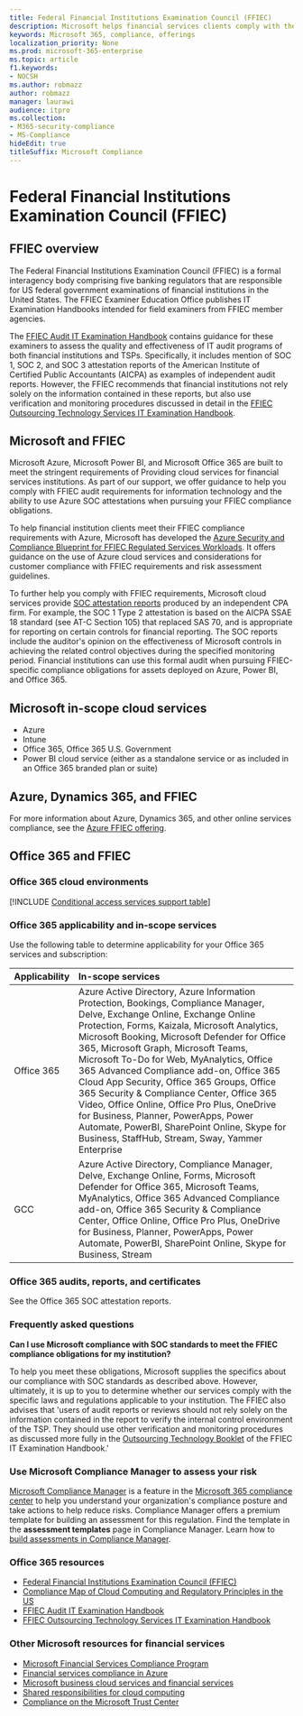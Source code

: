 ```yaml
---
title: Federal Financial Institutions Examination Council (FFIEC)
description: Microsoft helps financial services clients comply with the audit requirements of the Federal Financial Institutions Examination Council (FFIEC).
keywords: Microsoft 365, compliance, offerings
localization_priority: None
ms.prod: microsoft-365-enterprise
ms.topic: article
f1.keywords:
- NOCSH
ms.author: robmazz
author: robmazz
manager: laurawi
audience: itpro
ms.collection:
- M365-security-compliance
- MS-Compliance
hideEdit: true
titleSuffix: Microsoft Compliance
---
```


# Federal Financial Institutions Examination Council (FFIEC)

## FFIEC overview

The Federal Financial Institutions Examination Council (FFIEC) is a formal interagency body comprising five banking regulators that are responsible for US federal government examinations of financial institutions in the United States. The FFIEC Examiner Education Office publishes IT Examination Handbooks intended for field examiners from FFIEC member agencies.

The [FFIEC Audit IT Examination Handbook](https://ithandbook.ffiec.gov/it-booklets/audit.aspx) contains guidance for these examiners to assess the quality and effectiveness of IT audit programs of both financial institutions and TSPs. Specifically, it includes mention of SOC 1, SOC 2, and SOC 3 attestation reports of the American Institute of Certified Public Accountants (AICPA) as examples of independent audit reports. However, the FFIEC recommends that financial institutions not rely solely on the information contained in these reports, but also use verification and monitoring procedures discussed in detail in the [FFIEC Outsourcing Technology Services IT Examination Handbook](https://ithandbook.ffiec.gov/it-booklets/outsourcing-technology-services.aspx).

## Microsoft and FFIEC

Microsoft Azure, Microsoft Power BI, and Microsoft Office 365 are built to meet the stringent requirements of Providing cloud services for financial services institutions. As part of our support, we offer guidance to help you comply with FFIEC audit requirements for information technology and the ability to use Azure SOC attestations when pursuing your FFIEC compliance obligations.

To help financial institution clients meet their FFIEC compliance requirements with Azure, Microsoft has developed the [Azure Security and Compliance Blueprint for FFIEC Regulated Services Workloads](https://servicetrust.microsoft.com/ViewPage/FFIECBlueprint). It offers guidance on the use of Azure cloud services and considerations for customer compliance with FFIEC requirements and risk assessment guidelines.

To further help you comply with FFIEC requirements, Microsoft cloud services provide [SOC attestation reports](offering-SOC.md) produced by an independent CPA firm. For example, the SOC 1 Type 2 attestation is based on the AICPA SSAE 18 standard (see AT-C Section 105) that replaced SAS 70, and is appropriate for reporting on certain controls for financial reporting. The SOC reports include the auditor's opinion on the effectiveness of Microsoft controls in achieving the related control objectives during the specified monitoring period. Financial institutions can use this formal audit when pursuing FFIEC-specific compliance obligations for assets deployed on Azure, Power BI, and Office 365.

## Microsoft in-scope cloud services

- Azure
- Intune
- Office 365, Office 365 U.S. Government
- Power BI cloud service (either as a standalone service or as included in an Office 365 branded plan or suite)

## Azure, Dynamics 365, and FFIEC

For more information about Azure, Dynamics 365, and other online services compliance, see the [Azure FFIEC offering](/azure/compliance/offerings/offering-ffiec-us).

## Office 365 and FFIEC

### Office 365 cloud environments

[!INCLUDE [Conditional access services support table](../includes/o365-offering-introduction.md)]

### Office 365 applicability and in-scope services

Use the following table to determine applicability for your Office 365 services and subscription:

| **Applicability** | **In-scope services** |
|:------------------|:----------------------|
| Office 365 | Azure Active Directory, Azure Information Protection, Bookings, Compliance Manager, Delve, Exchange Online, Exchange Online Protection, Forms, Kaizala, Microsoft Analytics, Microsoft Booking, Microsoft Defender for Office 365, Microsoft Graph, Microsoft Teams, Microsoft To-Do for Web, MyAnalytics, Office 365 Advanced Compliance add-on, Office 365 Cloud App Security, Office 365 Groups, Office 365 Security & Compliance Center, Office 365 Video, Office Online, Office Pro Plus, OneDrive for Business, Planner, PowerApps, Power Automate, PowerBI, SharePoint Online, Skype for Business, StaffHub, Stream, Sway, Yammer Enterprise |
| GCC | Azure Active Directory, Compliance Manager, Delve, Exchange Online, Forms, Microsoft Defender for Office 365, Microsoft Teams, MyAnalytics, Office 365 Advanced Compliance add-on, Office 365 Security & Compliance Center, Office Online, Office Pro Plus, OneDrive for Business, Planner, PowerApps, Power Automate, PowerBI, SharePoint Online, Skype for Business, Stream |

### Office 365 audits, reports, and certificates

See the Office 365 SOC attestation reports.

### Frequently asked questions

**Can I use Microsoft compliance with SOC standards to meet the FFIEC compliance obligations for my institution?**

To help you meet these obligations, Microsoft supplies the specifics about our compliance with SOC standards as described above. However, ultimately, it is up to you to determine whether our services comply with the specific laws and regulations applicable to your institution. The FFIEC also advises that 'users of audit reports or reviews should not rely solely on the information contained in the report to verify the internal control environment of the TSP. They should use other verification and monitoring procedures as discussed more fully in the [Outsourcing Technology Booklet](https://ithandbook.ffiec.gov/it-booklets/outsourcing-technology-services.aspx) of the FFIEC IT Examination Handbook.'

### Use Microsoft Compliance Manager to assess your risk

[Microsoft Compliance Manager](/microsoft-365/compliance/compliance-manager) is a feature in the [Microsoft 365 compliance center](/microsoft-365/compliance/microsoft-365-compliance-center) to help you understand your organization's compliance posture and take actions to help reduce risks. Compliance Manager offers a premium template for building an assessment for this regulation. Find the template in the **assessment templates** page in Compliance Manager. Learn how to [build assessments in Compliance Manager](/microsoft-365/compliance/compliance-manager-assessments).

### Office 365 resources

- [Federal Financial Institutions Examination Council (FFIEC)](https://www.ffiec.gov/)
- [Compliance Map of Cloud Computing and Regulatory Principles in the US](https://servicetrust.microsoft.com/ViewPage/TrustDocuments?command=Download&downloadType=Document&downloadId=5b483567-00b0-4d86-96ae-ee887dadb61c&docTab=6d000410-c9e9-11e7-9a91-892aae8839ad_Compliance_Guides)
- [FFIEC Audit IT Examination Handbook](https://ithandbook.ffiec.gov/it-booklets/audit.aspx)
- [FFIEC Outsourcing Technology Services IT Examination Handbook](https://ithandbook.ffiec.gov/it-booklets/outsourcing-technology-services.aspx)

### Other Microsoft resources for financial services

- [Microsoft Financial Services Compliance Program](https://www.microsoft.com/download/details.aspx?id=55332)
- [Financial services compliance in Azure](https://azure.microsoft.com/resources/videos/azurecon-2015-financial-services-compliance-in-azure/)
- [Microsoft business cloud services and financial services](https://servicetrust.microsoft.com/viewpage/financialservicesoverview)
- [Shared responsibilities for cloud computing](https://aka.ms/sharedresponsibility)
- [Compliance on the Microsoft Trust Center](https://www.microsoft.com/trust-center/compliance/compliance-overview)
